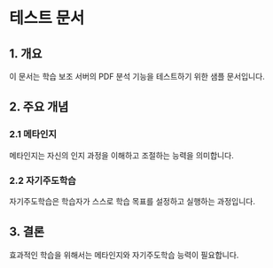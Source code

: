 # 테스트 문서

## 1. 개요

이 문서는 학습 보조 서버의 PDF 분석 기능을 테스트하기 위한 샘플 문서입니다.

## 2. 주요 개념

### 2.1 메타인지

메타인지는 자신의 인지 과정을 이해하고 조절하는 능력을 의미합니다.

### 2.2 자기주도학습

자기주도학습은 학습자가 스스로 학습 목표를 설정하고 실행하는 과정입니다.

## 3. 결론

효과적인 학습을 위해서는 메타인지와 자기주도학습 능력이 필요합니다. 